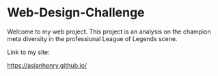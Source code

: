 # Web-Design-Challenge

Welcome to my web project. This project is an analysis on the champion meta diversity in the professional League of Legends scene.

Link to my site:

https://asianhenry.github.io/
